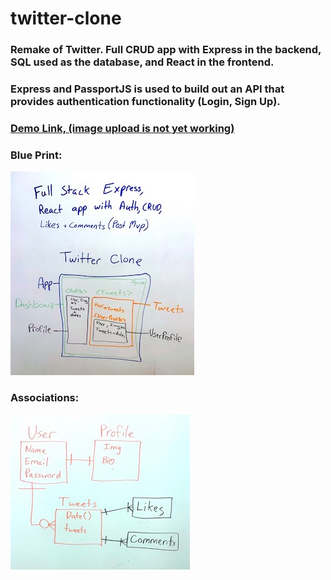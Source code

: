 # twitter-clone
### Remake of Twitter. Full CRUD app with Express in the backend, SQL used as the database, and React in the frontend.
### Express and PassportJS is used to build out an API that provides authentication functionality (Login, Sign Up).

### [Demo Link, (image upload is not yet working)](http://twitter-clone-by-sabz.surge.sh/)

### Blue Print:             
![](blueprint.jpeg)  

### Associations:
![](assoc.jpeg)




